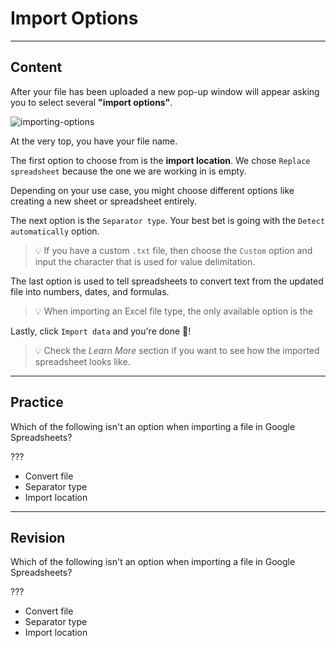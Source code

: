 ﻿---
author: kapnobatai136

type: normal

category: how to

links:
  - '[Imported Spreadsheet](https://docs.google.com/spreadsheets/d/1l8zWrzpvPwYNtqvYUxWO2y3KJtFmKVidrAFmpPmaPyo/edit?usp=sharing){website}'

---

# Import Options

---
## Content

After your file has been uploaded a new pop-up window will appear asking you to select several **"import options"**.

![importing-options](https://img.enkipro.com/f284439a2d4cd2537cc6362382b838b0.png)

At the very top, you have your file name.

The first option to choose from is the **import location**. We chose `Replace spreadsheet` because the one we are working in is empty.

Depending on your use case, you might choose different options like creating a new sheet or spreadsheet entirely.

The next option is the `Separator type`. Your best bet is going with the `Detect automatically` option.

> 💡 If you have a custom `.txt` file, then choose the `Custom` option and input the character that is used for value delimitation.

The last option is used to tell spreadsheets to convert text from the updated file into numbers, dates, and formulas.

> 💡 When importing an Excel file type, the only available option is the 

Lastly, click `Import data` and you're done 🎉!

> 💡 Check the *Learn More* section if you want to see how the imported spreadsheet looks like.

---
## Practice

Which of the following isn't an option when importing a file in Google Spreadsheets?

???

- Convert file
- Separator type
- Import location

---
## Revision

Which of the following isn't an option when importing a file in Google Spreadsheets?

???

- Convert file
- Separator type
- Import location